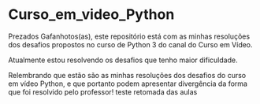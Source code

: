 # Curso_em_video_Python
 Prezados Gafanhotos(as), este repositório está com as 
 minhas resoluções dos desafios propostos no curso de Python 3
 do canal do Curso em Vídeo.
 
 Atualmente estou resolvendo os desafios que tenho maior dificuldade.
 
Relembrando que estão são as minhas resoluções
dos desafios do curso em vídeo Python, e que portanto 
podem apresentar divergência da forma que foi resolvido pelo professor!
teste retomada das aulas

